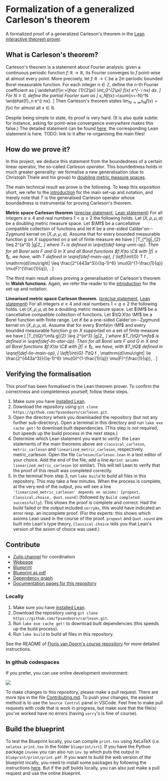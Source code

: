 # Formalization of a generalized Carleson's theorem
A formalized proof of a generalized Carleson's theorem in the [Lean interactive theorem prover](https://lean-lang.org/).

## What is Carleson's theorem?

Carleson's theorem is a statement about Fourier analysis: given a continuous periodic function $f\colon ℝ\to ℝ$, its Fourier converges to $f$ point-wise at almost every point.
More precisely, let $f\colon\mathbb{R}\to \mathbb{C}$ be a $2\pi$-periodic bounded Borel measurable function.
For each integer $n\in\mathbb{Z}$, define the $n$-th Fourier coefficient as
\[ \widehat{f}_n:=\frac {1}{2\pi} \int_0^{2\pi} f(x) e^{- i nx} dx. \]
For $N\geq 0$, define the partial Fourier sum as
\[ s_Nf(x):=\sum_{n=-N}^N \widehat{f}_n e^{i nx}. \]
Then Carleson's theorem states $\lim_{N\to\infty} s_N f(x) = f(x)$ for almost all $x\in\mathbb{R}$.

Despite being simple to state, its proof is very hard. (It is also quite subtle: for instance, asking for point-wise convergence *everywhere* makes this false.)
The detailed statement can be found [here](https://florisvandoorn.com/carleson/blueprint/sect0001.html#classical-carleson),
the corresponding Lean statement is here. TODO: link to it after re-organising the main files!

## How do we prove it?

In this project, we deduce this statement from the boundedness of a certain linear operator, the so-called *Carleson operator*.
This boundedness holds in much greater generality: we formalise a new generalisation (due to Christoph Thiele and his group) to [doubling metric measure spaces](https://florisvandoorn.com/carleson/docs/Carleson/ToMathlib/DoublingMeasure.html#MeasureTheory.DoublingMeasure).

The main technical result we prove is the following.
To keep this exposition short, we refer to the [introduction](https://florisvandoorn.com/carleson/blueprint/sect0001.html) for the main set-up and notation, and merely note that $T$ is the generalised Carleson operator whose boundedness is instrumental for proving Carleson's theorem.

**Metric space Carleson theorem** ([precise statement](https://florisvandoorn.com/carleson/blueprint/sect0001.html#metric-space-Carleson), [Lean statement](https://florisvandoorn.com/carleson/docs/Carleson/MetricCarleson/Main.html#metric_carleson))
For all integers $a \ge 4$ and real numbers $1<q\le 2$ the following holds.
Let $(X,\rho,\mu,a)$ be a doubling metric measure space.
Let $\Mf$ be a cancellative compatible collection of functions and let $K$ be a one-sided Calder\'on--Zygmund kernel on $(X,\rho,\mu,a)$. Assume that for every bounded measurable function $g$ on $X$ supported on a set of finite measure we have
\[ \|T_{*}g\|_{2} \leq 2^{a^3} \|g\|_2\,, \]
where $T_{*}$ is defined in \eqref{def-tang-unm-op}.
Then for all Borel sets $F$ and $G$ in $X$ and all Borel functions $f:X\to \C$ with $|f|\le \mathbf{1}_F$, we have, with $T$ defined in \eqref{def-main-op},
\[ \left|\int_{G} T f \, \mathrm{d}\mu\right| \leq \frac{2^{443a^3}}{(q-1)^6} \mu(G)^{1-\frac{1}{q}} \mu(F)^{\frac{1}{q}}\, . \]

The third main result allows proving a generalisation of Carleson's theorem to **Walsh functions.**
Again, we refer the reader to the [introduction](https://florisvandoorn.com/carleson/blueprint/sect0001.html) for the set-up and notation.

**Linearised metric space Carleson theorem.** ([precise statement](https://florisvandoorn.com/carleson/blueprint/sect0001.html#linearised-metric-Carleson), [Lean statement](https://florisvandoorn.com/carleson/docs/Carleson/MetricCarleson/Linearized.html#linearized_metric_carleson))
For all integers $a \ge 4$ and real numbers $1<q\le 2$ the following holds.
Let $(X,\rho,\mu,a)$ be a doubling metric measure space. Let $\Mf$ be a cancellative compatible collection of functions.
Let $\tQ:X\to \Mf$ be a Borel function with finite range.
Let $K$ be a one-sided Calder\'on--Zygmund kernel on $(X,\rho,\mu,a)$. Assume that for every $\mfa\in \Mf$ and every bounded measurable function $g$ on $X$ supported on a set of finite measure we have
\[ \|T_{\tQ}^\mfa g\|_{2} \leq 2^{a^3} \|g\|_2\,, \]
where $T_{\tQ}^\mfa$ is defined in \eqref{def-lin-star-op}.
Then for all Borel sets $F$ and $G$ in $X$ and all Borel functions $f:X\to \C$ with $|f|\le \mathbf{1}_F$, we have, with $T_\tQ$ defined in \eqref{def-lin-main-op},
\[ \left|\int_{G} T_\tQ f \, \mathrm{d}\mu\right| \le \frac{2^{443a^3}}{(q-1)^6} \mu(G)^{1-\frac{1}{q}} \mu(F)^{\frac{1}{q}}\, . \]

## Verifying the formalisation

This proof has been formalised in the Lean theorem prover.
To confirm the correctness and completeness yourself, follow these steps.
1. Make sure you have [installed Lean](https://leanprover-community.github.io/get_started.html).
2. Download the repository using `git clone https://github.com/fpvandoorn/carleson.git`.
3. Open the directory where you downloaded the repository (but not any further sub-directory). Open a terminal in this directory and run `lake exe cache get!` to download built dependencies. (This step is not required, but speeds up the build process in the next steps.)
4. Determine which Lean statement you want to verify: the Lean statements of the main theorems above are `classical_carleson`, `metric_carleson` and `linearized_metric_carleson`, respectively.
metric_carleson. Open the file `Carleson/Carleson.lean` in a text editor of your choice. Add the end of the file, add a line `#print axioms linearized_metric_carleson` (or similar). This will tell Lean to verify that the proof of this result was completed correctly.
5. In the terminal from step 3, run `lake build` to build all files in this repository. This may take a few minutes.
When the process is complete, at the very end of the output, you will see a line `'linearized_metric_carleson' depends on axioms: [propext, Classical.choice, Quot.sound]` (followed by `Build completed successfully`).
This shows the proof is complete and correct. Had the build failed or the output included `sorryAx`, this would have indicated an error resp. an incomplete proof.
(For the experts: this shows which axioms Lean used in the course of the proof. `propext` and `Quot.sound` are built into Lean's type theory, `Classical.choice` tells you that Lean's version of the axiom of choice was used.)

## Contribute

* [Zulip channel](https://leanprover.zulipchat.com/#narrow/stream/442935-Carleson) for coordination
* [Webpage](https://florisvandoorn.com/carleson/)
* [Blueprint](https://florisvandoorn.com/carleson/blueprint/)
* [Blueprint as pdf](https://florisvandoorn.com/carleson/blueprint.pdf)
* [Dependency graph](https://florisvandoorn.com/carleson/blueprint/dep_graph_document.html)
* [Documentation pages for this repository](https://florisvandoorn.com/carleson/docs/)

### Locally

1. Make sure you have [installed Lean](https://leanprover-community.github.io/get_started.html).
2. Download the repository using `git clone https://github.com/fpvandoorn/carleson.git`.
3. Run `lake exe cache get!` to download built dependencies (this speeds up the build process).
4. Run `lake build` to build all files in this repository.

See the README of [Floris van Doorn's course repository](https://github.com/fpvandoorn/LeanCourse24) for more detailed instructions.

### In github codespaces

If you prefer, you can use online development environment:

<a href="https://codespaces.new/fpvandoorn/carleson"><img src="https://github.com/codespaces/badge.svg"/></a>

To make changes to this repository, please make a pull request. There are more tips in the file [Contributing.md](https://github.com/fpvandoorn/carleson/blob/master/CONTRIBUTING.md). To push your changes, the easiest method is to use the `Source Control` panel in VSCode.
Feel free to make pull requests with code that is work in progress, but make sure that the file(s)
you've worked have no errors (having `sorry`'s is fine of course).

## Build the blueprint

To test the Blueprint locally, you can compile `print.tex` using XeLaTeX (i.e. `xelatex print.tex` in the folder `blueprint/src`). If you have the Python package `invoke` you can also run `inv bp` which puts the output in `blueprint/print/print.pdf`.
If you want to build the web version of the blueprint locally, you need to install some packages by following the instructions [here](https://pypi.org/project/leanblueprint/). But if the pdf builds locally, you can also just make a pull request and use the online blueprint.
